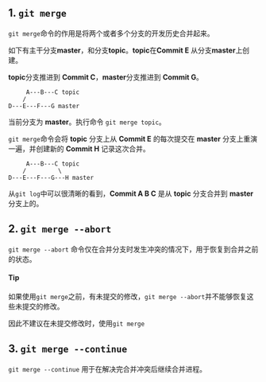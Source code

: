 ## 1. `git merge`

`git merge`命令的作用是将两个或者多个分支的开发历史合并起来。

如下有主干分支**master**，和分支**topic**。**topic**在**Commit E** 从分支**master**上创建。

**topic**分支推进到 **Commit C**，**master**分支推进到 **Commit G**。

```
     A---B---C topic
    /
D---E---F---G master

```

当前分支为 **master**。执行命令 `git merge topic`。

`git merge`命令会将 **topic** 分支上从 **Commit E** 的每次提交在 **master** 分支上重演一遍，并创建新的 **Commit H** 记录这次合并。

```
     A---B---C topic
    /         \
D---E---F---G---H master
```

从`git log`中可以很清晰的看到，**Commit A B C** 是从 **topic** 分支合并到 **master** 分支上的。

## 2. `git merge --abort`

`git merge --abort` 命令仅在合并分支时发生冲突的情况下，用于恢复到合并之前的状态。

#### Tip

如果使用`git merge`之前，有未提交的修改，`git merge --abort`并不能够恢复这些未提交的修改。

因此不建议在未提交修改时，使用`git merge`

## 3. `git merge --continue`

`git merge --continue` 用于在解决完合并冲突后继续合并进程。
